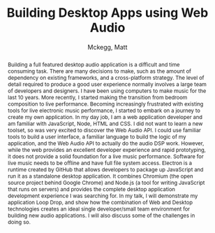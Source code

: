 --- 
title: "Building Desktop Apps using Web Audio" 
abstract: "Building a full featured desktop audio application is a difficult and time consuming task. There are many decisions to make, such as the amount of dependency on existing frameworks, and a cross-platform strategy. The level of detail required to produce a good user experience normally involves a large team of developers and designers. I have been using computers to make music for the last 10 years. More recently, I started making the transition from bedroom composition to live performance. Becoming increasingly frustrated with existing tools for live electronic music performance, I started to embark on a journey to create my own application. In my day job, I am a web application developer and am familiar with JavaScript, Node, HTML and CSS. I did not want to learn a new toolset, so was very excited to discover the Web Audio API. I could use familiar tools to build a user interface, a familiar language to build the logic of my application, and the Web Audio API to actually do the audio DSP work. However, while the web provides an excellent developer experience and rapid prototyping, it does not provide a solid foundation for a live music performance. Software for live music needs to be offline and have full file system access. Electron is a runtime created by GitHub that allows developers to package up JavaScript and run it as a standalone desktop application. It combines Chromium (the open source project behind Google Chrome) and Node.js (a tool for writing JavaScript that runs on servers) and provides the complete desktop application development experience I was searching for. In my talk, I will demonstrate my application Loop Drop, and show how the combination of Web and Desktop technologies creates an ideal single developer/small team environment for building new audio applications. I will also discuss some of the challenges in doing so." 
address: "Atlanta, Georgia" 
author: "Mckegg, Matt"
webAuthor: "Matt Mckegg" 
booktitle: "Proceedings of the International Web Audio Conference" 
editor: "Freeman, Jason and Lerch, Alexander and Paradis, Matthew" 
month: "Proceedings of the International Web Audio Conference"
pages: "" 
publisher: "Georgia Tech" 
series: "WAC '16"
track: "Talk"  
year: "2016" 
id: "2016_EA_8" 
tags: year2016
media: undefined 
pdflink: undefined
ISSN: 2663-5844
---